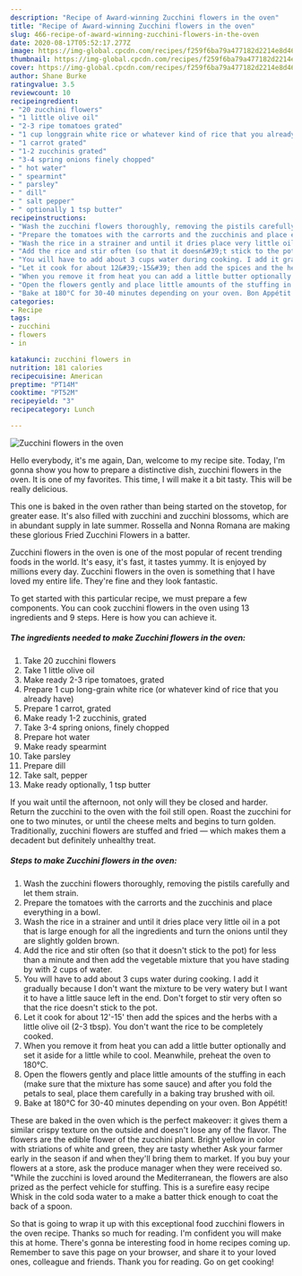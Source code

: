 ```yaml
---
description: "Recipe of Award-winning Zucchini flowers in the oven"
title: "Recipe of Award-winning Zucchini flowers in the oven"
slug: 466-recipe-of-award-winning-zucchini-flowers-in-the-oven
date: 2020-08-17T05:52:17.277Z
image: https://img-global.cpcdn.com/recipes/f259f6ba79a477182d2214e8d4626a71/751x532cq70/zucchini-flowers-in-the-oven-recipe-main-photo.jpg
thumbnail: https://img-global.cpcdn.com/recipes/f259f6ba79a477182d2214e8d4626a71/751x532cq70/zucchini-flowers-in-the-oven-recipe-main-photo.jpg
cover: https://img-global.cpcdn.com/recipes/f259f6ba79a477182d2214e8d4626a71/751x532cq70/zucchini-flowers-in-the-oven-recipe-main-photo.jpg
author: Shane Burke
ratingvalue: 3.5
reviewcount: 10
recipeingredient:
- "20 zucchini flowers"
- "1 little olive oil"
- "2-3 ripe tomatoes grated"
- "1 cup longgrain white rice or whatever kind of rice that you already have"
- "1 carrot grated"
- "1-2 zucchinis grated"
- "3-4 spring onions finely chopped"
- " hot water"
- " spearmint"
- " parsley"
- " dill"
- " salt pepper"
- " optionally 1 tsp butter"
recipeinstructions:
- "Wash the zucchini flowers thoroughly, removing the pistils carefully and let them strain."
- "Prepare the tomatoes with the carrorts and the zucchinis and place everything in a bowl."
- "Wash the rice in a strainer and until it dries place very little oil in a pot that is large enough for all the ingredients and turn the onions until they are slightly golden brown."
- "Add the rice and stir often (so that it doesn&#39;t stick to the pot) for less than a minute and then add the vegetable mixture that you have stading by with 2 cups of water."
- "You will have to add about 3 cups water during cooking. I add it gradually because I don&#39;t want the mixture to be very watery but I want it to have a little sauce left in the end. Don&#39;t forget to stir very often so that the rice doesn&#39;t stick to the pot."
- "Let it cook for about 12&#39;-15&#39; then add the spices and the herbs with a little olive oil (2-3 tbsp). You don&#39;t want the rice to be completely cooked."
- "When you remove it from heat you can add a little butter optionally and set it aside for a little while to cool. Meanwhile, preheat the oven to 180°C."
- "Open the flowers gently and place little amounts of the stuffing in each (make sure that the mixture has some sauce) and after you fold the petals to seal, place them carefully in a baking tray brushed with oil."
- "Bake at 180°C for 30-40 minutes depending on your oven. Bon Appétit!"
categories:
- Recipe
tags:
- zucchini
- flowers
- in

katakunci: zucchini flowers in 
nutrition: 181 calories
recipecuisine: American
preptime: "PT14M"
cooktime: "PT52M"
recipeyield: "3"
recipecategory: Lunch

---
```



![Zucchini flowers in the oven](https://img-global.cpcdn.com/recipes/f259f6ba79a477182d2214e8d4626a71/751x532cq70/zucchini-flowers-in-the-oven-recipe-main-photo.jpg)

Hello everybody, it's me again, Dan, welcome to my recipe site. Today, I'm gonna show you how to prepare a distinctive dish, zucchini flowers in the oven. It is one of my favorites. This time, I will make it a bit tasty. This will be really delicious.

This one is baked in the oven rather than being started on the stovetop, for greater ease. It&#39;s also filled with zucchini and zucchini blossoms, which are in abundant supply in late summer. Rossella and Nonna Romana are making these glorious Fried Zucchini Flowers in a batter.

Zucchini flowers in the oven is one of the most popular of recent trending foods in the world. It's easy, it's fast, it tastes yummy. It is enjoyed by millions every day. Zucchini flowers in the oven is something that I have loved my entire life. They're fine and they look fantastic.


To get started with this particular recipe, we must prepare a few components. You can cook zucchini flowers in the oven using 13 ingredients and 9 steps. Here is how you can achieve it.

<!--inarticleads1-->

##### The ingredients needed to make Zucchini flowers in the oven:

1. Take 20 zucchini flowers
1. Take 1 little olive oil
1. Make ready 2-3 ripe tomatoes, grated
1. Prepare 1 cup long-grain white rice (or whatever kind of rice that you already have)
1. Prepare 1 carrot, grated
1. Make ready 1-2 zucchinis, grated
1. Take 3-4 spring onions, finely chopped
1. Prepare  hot water
1. Make ready  spearmint
1. Take  parsley
1. Prepare  dill
1. Take  salt, pepper
1. Make ready  optionally, 1 tsp butter


If you wait until the afternoon, not only will they be closed and harder. Return the zucchini to the oven with the foil still open. Roast the zucchini for one to two minutes, or until the cheese melts and begins to turn golden. Traditionally, zucchini flowers are stuffed and fried — which makes them a decadent but definitely unhealthy treat. 

<!--inarticleads2-->

##### Steps to make Zucchini flowers in the oven:

1. Wash the zucchini flowers thoroughly, removing the pistils carefully and let them strain.
1. Prepare the tomatoes with the carrorts and the zucchinis and place everything in a bowl.
1. Wash the rice in a strainer and until it dries place very little oil in a pot that is large enough for all the ingredients and turn the onions until they are slightly golden brown.
1. Add the rice and stir often (so that it doesn&#39;t stick to the pot) for less than a minute and then add the vegetable mixture that you have stading by with 2 cups of water.
1. You will have to add about 3 cups water during cooking. I add it gradually because I don&#39;t want the mixture to be very watery but I want it to have a little sauce left in the end. Don&#39;t forget to stir very often so that the rice doesn&#39;t stick to the pot.
1. Let it cook for about 12&#39;-15&#39; then add the spices and the herbs with a little olive oil (2-3 tbsp). You don&#39;t want the rice to be completely cooked.
1. When you remove it from heat you can add a little butter optionally and set it aside for a little while to cool. Meanwhile, preheat the oven to 180°C.
1. Open the flowers gently and place little amounts of the stuffing in each (make sure that the mixture has some sauce) and after you fold the petals to seal, place them carefully in a baking tray brushed with oil.
1. Bake at 180°C for 30-40 minutes depending on your oven. Bon Appétit!


These are baked in the oven which is the perfect makeover: it gives them a similar crispy texture on the outside and doesn&#39;t lose any of the flavor. The flowers are the edible flower of the zucchini plant. Bright yellow in color with striations of white and green, they are tasty whether Ask your farmer early in the season if and when they&#39;ll bring them to market. If you buy your flowers at a store, ask the produce manager when they were received so. &#34;While the zucchini is loved around the Mediterranean, the flowers are also prized as the perfect vehicle for stuffing. This is a surefire easy recipe Whisk in the cold soda water to a make a batter thick enough to coat the back of a spoon. 

So that is going to wrap it up with this exceptional food zucchini flowers in the oven recipe. Thanks so much for reading. I'm confident you will make this at home. There's gonna be interesting food in home recipes coming up. Remember to save this page on your browser, and share it to your loved ones, colleague and friends. Thank you for reading. Go on get cooking!
